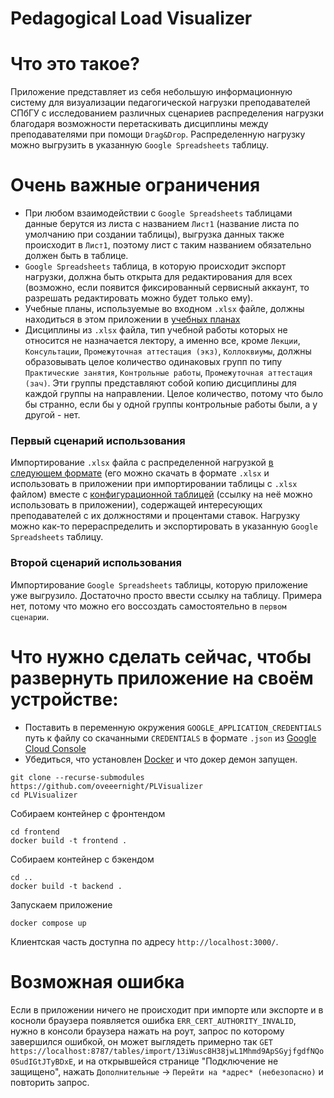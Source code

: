 # Pedagogical Load Visualizer

# Что это такое?
Приложение представляет из себя небольшую информационную систему для визуализации педагогической нагрузки преподавателей СПбГУ с исследованием различных сценариев распределения нагрузки благодаря возможности перетаскивать дисциплины между преподавателями при помощи `Drag&Drop`. Распределенную нагрузку можно выгрузить в указанную `Google Spreadsheets` таблицу.
# Очень важные ограничения
 * При любом взаимодействии с `Google Spreadsheets` таблицами данные берутся из листа с названием `Лист1` (название листа по умолчанию при создании таблицы), выгрузка данных также происходит в `Лист1`, поэтому лист с таким названием обязательно должен быть в таблице.
 * `Google Spreadsheets` таблица, в которую происходит экспорт нагрузки, должна быть открыта для редактирования для всех (возможно, если появится фиксированный сервисный аккаунт, то разрешать редактировать можно будет только ему).
 * Учебные планы, используемые во входном `.xlsx` файле, должны находиться в этом приложении в [учебных планах](https://github.com/oveeernight/PLVisualizer/tree/master/PLVisualizer.BusinessLogic/Clients/DocxClient/WorkingPlans)
 * Дисциплины из `.xlsx` файла, тип учебной работы которых не относится не назначается лектору, а именно все, кроме `Лекции`, `Консультации`, `Промежуточная аттестация (экз)`, `Коллоквиумы`, должны образовывать целое количество одинаковых групп по типу `Практические занятия`, `Контрольные работы`, `Промежуточная аттестация (зач)`. Эти группы представляют собой копию дисциплины для каждой группы на направлении. Целое количество, потому что было бы странно, если бы у одной группы контрольные работы были, а у другой - нет.
### Первый сценарий использования
Импортирование `.xlsx` файла с распределенной нагрузкой [в следующем формате](https://docs.google.com/spreadsheets/d/1wQ_8A_4fU2ZplFDtv6neM12CPqVzrOFugjtDqQE6xKc/edit#gid=0) (его можно скачать в формате `.xlsx` и использовать в приложении при импортировании таблицы с `.xlsx` файлом) вместе с [конфигурационной таблицей](https://docs.google.com/spreadsheets/d/1n_5LRJsvkTjXeJAiDXOKJPt4fodr7DsbTN4qK8se6VY/edit#gid=0) (ссылку на неё можно использовать в приложении), содержащей интересующих преподавателей с их должностями и процентами ставок. Нагрузку можно как-то перераспределить и экспортировать в указанную `Google Spreadsheets` таблицу.
### Второй сценарий использования
Импортирование `Google Spreadsheets` таблицы, которую приложение уже выгрузило. Достаточно просто ввести ссылку на таблицу. Примера нет, потому что можно его воссоздать самостоятельно в `первом сценарии`.

# Что нужно сделать сейчас, чтобы развернуть приложение на своём устройстве:
- Поставить в переменную окружения `GOOGLE_APPLICATION_CREDENTIALS` путь к файлу со скачанными `CREDENTIALS` в формате `.json` из [Google Cloud Console](https://console.cloud.google.com/)
- Убедиться, что установлен [Docker](https://www.docker.com/) и что докер демон запущен.
```console
git clone --recurse-submodules https://github.com/oveeernight/PLVisualizer
cd PLVisualizer
```
Собираем контейнер с фронтендом 
```console
cd frontend
docker build -t frontend .
```
Собираем контейнер с бэкендом
```console
cd ..
docker build -t backend .
```
Запускаем приложение
```console
docker compose up
```
Клиентская часть доступна по адресу `http://localhost:3000/`.

# Возможная ошибка
Если в приложении ничего не происходит при импорте или экспорте и в косноли браузера появляется ошибка `ERR_CERT_AUTHORITY_INVALID`, нужно в консоли браузера нажать на роут, запрос по которому завершился ошибкой,
он может выглядеть примерно так `GET https://localhost:8787/tables/import/13iWusc8H38jwL1Mhmd9ApSGyjfgdfNQo0SudIGtJTyBDxE`, и на открывшейся странице "Подключение не защищено", нажать `Дополнительные` -> `Перейти на *адрес* (небезопасно)` и повторить запрос.
